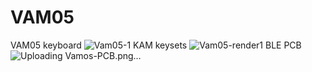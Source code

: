 # VAM05
VAM05 keyboard
![Vam05-1](https://github.com/user-attachments/assets/fcd82e2c-0d48-4d0b-b354-57c74ad60753)
KAM keysets
![Vam05-render1](https://github.com/user-attachments/assets/da0c3d72-9f3d-4b39-a261-96fde4c326aa)
BLE PCB
![Uploading Vamos-PCB.png…]()
